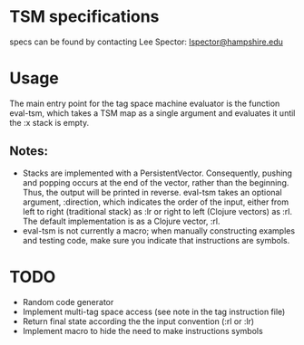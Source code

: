 # TSM specifications

specs can be found by contacting Lee Spector: lspector@hampshire.edu

# Usage

The main entry point for the tag space machine evaluator is the function eval-tsm, which takes a TSM map as a single argument and evaluates it until the :x stack is empty.

## Notes:

* Stacks are implemented with a PersistentVector. Consequently, pushing and popping occurs at the end of the vector, rather than the beginning. Thus, the output will be printed in reverse. eval-tsm takes an optional argument, :direction, which indicates the order of the input, either from left to right (traditional stack) as :lr or right to left (Clojure vectors) as :rl. The default implementation is as a Clojure vector, :rl.
* eval-tsm is not currently a macro; when manually constructing examples and testing code, make sure you indicate that instructions are symbols.

# TODO

* Random code generator
* Implement multi-tag space access (see note in the tag instruction file)
* Return final state according the the input convention (:rl or :lr)
* Implement macro to hide the need to make instructions symbols